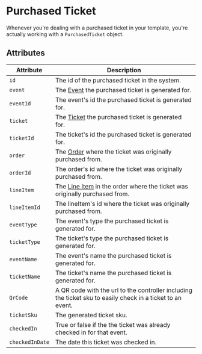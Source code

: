 # Purchased Ticket

Whenever you're dealing with a purchased ticket in your template, you're actually working with a `PurchasedTicket` object.

## Attributes

Attribute | Description
--- | ---
`id` | The id of the purchased ticket in the system.
`event` | The [Event](docs:developers/event) the purchased ticket is generated for.
`eventId` | The event's id the purchased ticket is generated for.
`ticket` | The [Ticket](docs:developers/ticket) the purchased ticket is generated for.
`ticketId` | The ticket's id the purchased ticket is generated for.
`order` | The [Order](https://craftcommerce.com/docs/order-model) where the ticket was originally purchased from.
`orderId` | The order's id where the ticket was originally purchased from.
`lineItem` | The [Line Item](https://craftcommerce.com/docs/line-item-model) in the order where the ticket was originally purchased from.
`lineItemId` | The lineItem's id where the ticket was originally purchased from.
`eventType` | The event's type the purchased ticket is generated for.
`ticketType` | The ticket's type the purchased ticket is generated for.
`eventName` | The event's name the purchased ticket is generated for.
`ticketName` | The ticket's name the purchased ticket is generated for.
`QrCode` | A QR code with the url to the controller including the ticket sku to easily check in a ticket to an event.
`ticketSku` | The generated ticket sku.
`checkedIn` | True or false if the the ticket was already checked in for that event.
`checkedInDate` | The date this ticket was checked in.